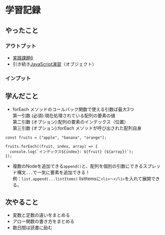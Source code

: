 # 学習記録

## やったこと

### アウトプット
- [実践課題6](../practice/javascript_tasks/6_array/)
- 引き続き[JavaScript演習](../practice/javascript/)（オブジェクト）

### インプット

## 学んだこと
- forEach メソッドのコールバック関数で使える引数ば最大3つ  
第一引数 (必須):現在処理されている配列の要素の値  
第二引数 (オプション):配列の要素のインデックス（位置）  
第三引数 (オプション):forEach メソッドが呼び出された配列自身
```
const fruits = ["apple", "banana", "orange"];

fruits.forEach((fruit, index, array) => {
  console.log(`インデックス${index}: ${fruit} (${array})`);
});
```
- 複数のNodeを追加できる`append()`と、配列を個別の引数にできるスプレッド構文`...`で一気に要素を追加できる！  
例：`list.append(...listItems)` listItemsに`<li>～</li>`を入れて展開できる。

## 次やること
- 変数と定数の違いをまとめる
- アロー関数の書き方をまとめる
- 数日間は読書に励む